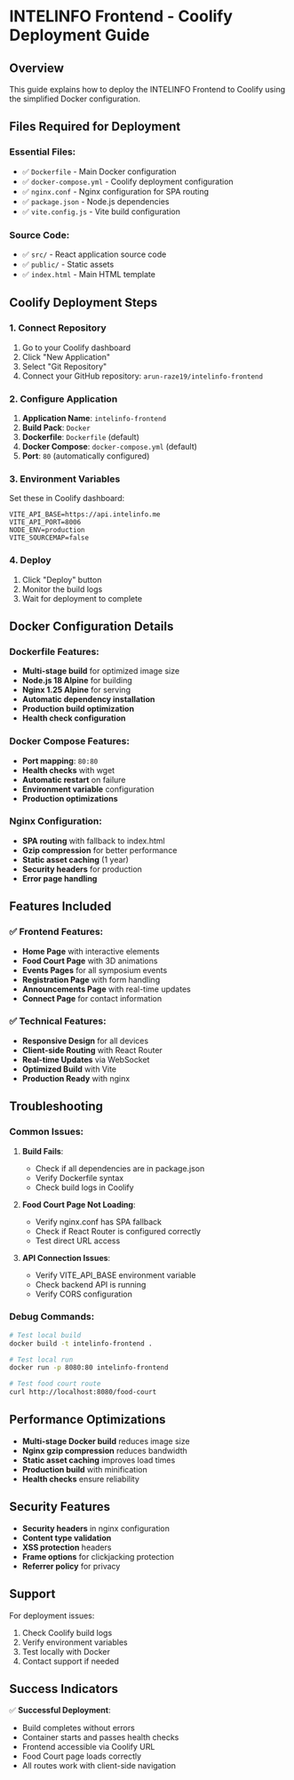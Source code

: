 # INTELINFO Frontend - Coolify Deployment Guide

## Overview
This guide explains how to deploy the INTELINFO Frontend to Coolify using the simplified Docker configuration.

## Files Required for Deployment

### Essential Files:
- ✅ `Dockerfile` - Main Docker configuration
- ✅ `docker-compose.yml` - Coolify deployment configuration
- ✅ `nginx.conf` - Nginx configuration for SPA routing
- ✅ `package.json` - Node.js dependencies
- ✅ `vite.config.js` - Vite build configuration

### Source Code:
- ✅ `src/` - React application source code
- ✅ `public/` - Static assets
- ✅ `index.html` - Main HTML template

## Coolify Deployment Steps

### 1. Connect Repository
1. Go to your Coolify dashboard
2. Click "New Application"
3. Select "Git Repository"
4. Connect your GitHub repository: `arun-raze19/intelinfo-frontend`

### 2. Configure Application
1. **Application Name**: `intelinfo-frontend`
2. **Build Pack**: `Docker`
3. **Dockerfile**: `Dockerfile` (default)
4. **Docker Compose**: `docker-compose.yml` (default)
5. **Port**: `80` (automatically configured)

### 3. Environment Variables
Set these in Coolify dashboard:
```
VITE_API_BASE=https://api.intelinfo.me
VITE_API_PORT=8006
NODE_ENV=production
VITE_SOURCEMAP=false
```

### 4. Deploy
1. Click "Deploy" button
2. Monitor the build logs
3. Wait for deployment to complete

## Docker Configuration Details

### Dockerfile Features:
- **Multi-stage build** for optimized image size
- **Node.js 18 Alpine** for building
- **Nginx 1.25 Alpine** for serving
- **Automatic dependency installation**
- **Production build optimization**
- **Health check configuration**

### Docker Compose Features:
- **Port mapping**: `80:80`
- **Health checks** with wget
- **Automatic restart** on failure
- **Environment variable** configuration
- **Production optimizations**

### Nginx Configuration:
- **SPA routing** with fallback to index.html
- **Gzip compression** for better performance
- **Static asset caching** (1 year)
- **Security headers** for production
- **Error page handling**

## Features Included

### ✅ Frontend Features:
- **Home Page** with interactive elements
- **Food Court Page** with 3D animations
- **Events Pages** for all symposium events
- **Registration Page** with form handling
- **Announcements Page** with real-time updates
- **Connect Page** for contact information

### ✅ Technical Features:
- **Responsive Design** for all devices
- **Client-side Routing** with React Router
- **Real-time Updates** via WebSocket
- **Optimized Build** with Vite
- **Production Ready** with nginx

## Troubleshooting

### Common Issues:

1. **Build Fails**:
   - Check if all dependencies are in package.json
   - Verify Dockerfile syntax
   - Check build logs in Coolify

2. **Food Court Page Not Loading**:
   - Verify nginx.conf has SPA fallback
   - Check if React Router is configured correctly
   - Test direct URL access

3. **API Connection Issues**:
   - Verify VITE_API_BASE environment variable
   - Check backend API is running
   - Verify CORS configuration

### Debug Commands:
```bash
# Test local build
docker build -t intelinfo-frontend .

# Test local run
docker run -p 8080:80 intelinfo-frontend

# Test food court route
curl http://localhost:8080/food-court
```

## Performance Optimizations

- **Multi-stage Docker build** reduces image size
- **Nginx gzip compression** reduces bandwidth
- **Static asset caching** improves load times
- **Production build** with minification
- **Health checks** ensure reliability

## Security Features

- **Security headers** in nginx configuration
- **Content type validation**
- **XSS protection** headers
- **Frame options** for clickjacking protection
- **Referrer policy** for privacy

## Support

For deployment issues:
1. Check Coolify build logs
2. Verify environment variables
3. Test locally with Docker
4. Contact support if needed

## Success Indicators

✅ **Successful Deployment**:
- Build completes without errors
- Container starts and passes health checks
- Frontend accessible via Coolify URL
- Food Court page loads correctly
- All routes work with client-side navigation

